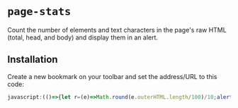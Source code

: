 # `page-stats`

Count the number of elements and text characters in the page's raw HTML (total, head, and body) and display them in an alert.

## Installation

Create a new bookmark on your toolbar and set the address/URL to this code:

```js
javascript:(()=>{let r=(e)=>Math.round(e.outerHTML.length/100)/10;alert(`${document.querySelectorAll(`*`).length} elements (${document.head.querySelectorAll(`*`).length} in head, ${document.body.querySelectorAll(`*`).length} in body)\n${r(document.documentElement)}K characters (${r(document.head)}K in head, ${r(document.body)}K in body)`);})();
```
